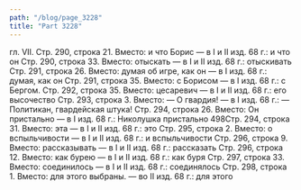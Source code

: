 ```yaml
---
path: "/blog/page_3228"
title: "Part 3228"
---
```


 гл. VII.
Стр. 290, строка 21.
Вместо: и что Борис — в I и II изд. 68 г.: и что он
Стр. 290, строка 33.
Вместо: отыскать — в I и II изд. 68 г.: отыскивать
Стр. 291, строка 26.
Вместо: думая об игре, как он — в I изд. 68 г.: думая, как он
Стр. 291, строка 35.
Вместо: с Борисом — в I изд. 68 г.: с Бергом.
Стр. 292, строка 35.
Вместо: цесаревич — в I и II изд. 68 г.: его высочество
Стр. 293, строка 3.
Вместо: — О гвардия! — в I изд. 68 г.: — Политикан, гвардейская штука!
Стр. 294, строка 26.
Вместо: Он пристально — в I изд. 68 г.: Николушка пристально
498Стр. 294, строка 31.
Вместо: эта — в I и II изд. 68 г.: это
Стр. 295, строка 2.
Вместо: о вспыльчивости — в I и II изд. 68 г.: и вспыльчивости
Стр. 296, строка 9.
Вместо: рассказывать — в I и II изд. 68 г.: рассказать
Стр. 296, строка 12.
Вместо: как бурею — в I и II изд. 68 г.: как буря
Стр. 297, строка 33.
Вместо: соединилось — в I и II изд. 68 г.: соединялось
Стр. 298, строка 1.
Вместо: для этого выбраны. — во II изд. 68 г.: для этого 
